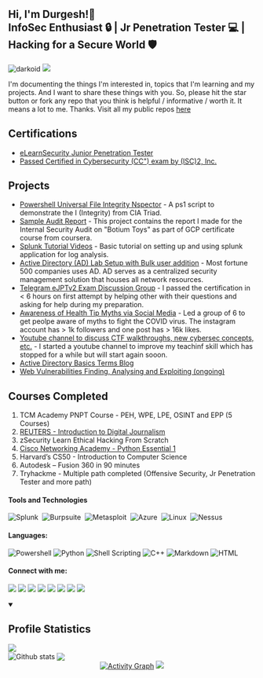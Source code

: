 <!--
used a lot o badges from https://github.com/alexandresanlim/Badges4-README.md-Profile
-->

## Hi, I'm Durgesh!🤠 <br> InfoSec Enthusiast 🔒 | Jr Penetration Tester 💻 | Hacking for a Secure World 🛡️
<p>
  <img src="https://komarev.com/ghpvc/?username=darkoid" alt="darkoid" />
  <a href="https://github.com/darkoid/#connect-with-me"><img src="https://img.shields.io/badge/with%20me-000000?style=for-the-badge&logo=About.me&label=Connect&message=With Me&color=36393f&style=flat-square"></a>
</p>

I'm documenting the things I'm interested in, topics that I'm learning and my projects. And I want to share these things with you. So, please hit the star button or fork any repo that you think is helpful / informative / worth it. It means a lot to me. Thanks. Visit all my public repos [here](https://github.com/darkoid?tab=repositories&q=&type=source&language=&sort=star)

## Certifications
  
- <a href="https://my.ine.com/certificate/37adc432-8111-44c9-9d23-e18a988ada55">eLearnSecurity Junior Penetration Tester</a><br>
- <a href="https://drive.google.com/file/d/1RFdXLVyIn8vRAztPJeTpP15l9nxjRTQa/view?usp=sharing">Passed Certified in Cybersecurity (CC") exam by (ISC)2, Inc.</a>

## Projects
- <a href="https://github.com/darkoid/pufin">Powershell Universal File Integrity Nspector</a> - A ps1 script to demonstrate the I (Integrity) from CIA Triad.
- <a href="https://github.com/darkoid/SecurityAuditReportTemplate">Sample Audit Report</a> - This project contains the report I made for the Internal Security Audit on "Botium Toys" as part of GCP certificate course from coursera.
- <a href="https://www.youtube.com/playlist?list=PLGTCL-TUye6U4dd6Bo0FearC2kw_ziMus">Splunk Tutorial Videos</a> - Basic tutorial on setting up and using splunk application for log analysis.
- <a href="https://github.com/darkoid/ActiveDirectoryLab">Active Directory (AD) Lab Setup with Bulk user addition</a> - Most fortune 500 companies uses AD. AD serves as a centralized security management solution that houses all network resources. 
- <a href="https://t.me/eJPTv2_Exam">Telegram eJPTv2 Exam Discussion Group</a> - I passed the certification in < 6 hours on first attempt by helping other with their questions and asking for help during my preparation.
- <a href="https://www.instagram.com/health.myths/">Awareness of Health Tip Myths via Social Media</a> - Led a group of 6 to get peolpe aware of  myths to fight the COVID virus. The instagram account has > 1k followers and one post has > 16k likes.
- <a href="https://www.youtube.com/@darkoiddefense/">Youtube channel to discuss CTF walkthroughs, new cybersec concepts, etc.</a> - I started a youtube channel to improve my teachinf skill which has stopped for a while but will start again sooon.
- <a href="https://github.com/darkoid/ActiveDirectoryBasics">Active Directory Basics Terms Blog</a><br>
- <a href="https://github.com/darkoid/WebVulnerabilities">Web Vulnerabilities Finding, Analysing and Exploiting (ongoing)</a>

## Courses Completed
1. TCM Academy PNPT Course - PEH, WPE, LPE, OSINT and EPP (5 Courses)
2. [REUTERS - Introduction to Digital Journalism](https://reutersdigitaljournalism.com/course_completed_certificate/145099.html?l=en)
3. zSecurity Learn Ethical Hacking From Scratch
4. [Cisco Networking Academy - Python Essential 1](https://www.credly.com/badges/a322aa0d-c929-4f1f-a2a7-3cb462e5ae18)
5. Harvard’s CS50 - Introduction to Computer Science
6. Autodesk – Fusion 360 in 90 minutes
7. Tryhackme - Multiple path completed (Offensive Security, Jr Penetration Tester and more path)

#### Tools and Technologies

![Splunk](https://img.shields.io/badge/Splunk-000000?style=for-the-badge&logo=Splunk&logoColor=white)&nbsp;
![Burpsuite](https://img.shields.io/badge/Burpsuite-FF6600?style=for-the-badge)&nbsp;
![Metasploit](https://img.shields.io/badge/Metasploit-0082C9?style=for-the-badge)&nbsp;
![Azure](https://img.shields.io/badge/azure-0089D6?style=for-the-badge&logo=microsoft-azure&logoColor=white)&nbsp;
![Linux](https://img.shields.io/badge/Linux-FCC624?style=for-the-badge&logo=linux&logoColor=black)&nbsp;
![Nessus](https://img.shields.io/badge/Nessus-0FAAFF?style=for-the-badge)

<!---
Extras I know but don't show
![VMWare](https://img.shields.io/badge/VMware-231f20?style=for-the-badge&logo=VMware&logoColor=white)&nbsp;
![VirtualBox](https://img.shields.io/badge/VirtualBox-21416b?style=for-the-badge&logo=VirtualBox&logoColor=white)&nbsp;
![Tor Browser](https://img.shields.io/badge/Tor_Browser-7D4698?style=for-the-badge&logo=Tor-Browser&logoColor=white)&nbsp;
![iTerm2](https://img.shields.io/badge/iTerm2-000000?style=for-the-badge&logo=iterm2&logoColor=white)&nbsp;
![Mac OS](https://img.shields.io/badge/mac%20os-000000?style=for-the-badge&logo=apple&logoColor=white)&nbsp;
![Canva](https://img.shields.io/badge/Canva-%2300C4CC.svg?&style=for-the-badge&logo=Canva&logoColor=white)&nbsp;
![HTB](https://img.shields.io/badge/HackTheBox-111927?style=for-the-badge&logo=Hack%20The%20Box&logoColor=9FEF00)&nbsp;
![Kali Linux](https://img.shields.io/badge/Kali_Linux-557C94?style=for-the-badge&logo=kali-linux&logoColor=white)&nbsp;
![Git](https://img.shields.io/badge/GIT-E44C30?style=for-the-badge&logo=git&logoColor=white)&nbsp;
--->

#### Languages:

![Powershell](https://img.shields.io/badge/powershell-5391FE?style=for-the-badge&logo=powershell&logoColor=white)
![Python](https://img.shields.io/badge/HackTheBox-111927?style=for-the-badge&logo=Hack%20The%20Box&logoColor=9FEF00)
![Shell Scripting](https://img.shields.io/badge/Shell_Script-121011?style=for-the-badge&logo=gnu-bash&logoColor=white)
![C++](https://img.shields.io/badge/C%2B%2B-00599C?style=for-the-badge&logo=c%2B%2B&logoColor=white)
![Markdown](https://img.shields.io/badge/markdown-%23000000.svg?style=for-the-badge&logo=markdown&logoColor=white)
![HTML](https://img.shields.io/badge/HTML5-E34F26?style=for-the-badge&logo=html5&logoColor=white)

#### Connect with me:

[<img src ="https://img.shields.io/badge/Gmail-D14836?style=for-the-badge&logo=gmail&logoColor=white">](mailto:durgeshshah.wdn@gmail.com)
[<img src ="https://img.shields.io/badge/YouTube-FF0000?style=for-the-badge&logo=youtube&logoColor=white">](https://www.youtube.com/@darkoiddefense)
[<img src ="https://img.shields.io/badge/website-000000?style=for-the-badge&logo=About.me&logoColor=white">](https://darkoid.github.io/cv2)
[<img src="https://img.shields.io/badge/Twitter-1DA1F2?style=for-the-badge&logo=twitter&logoColor=white" />](https://twitter.com/DurgeshShah16) 
[<img src="https://img.shields.io/badge/LinkedIn-0077B5?style=for-the-badge&logo=linkedin&logoColor=white" />](https://www.linkedin.com/in/darkoid/)
[<img src="https://img.shields.io/badge/Instagram-E4405F?style=for-the-badge&logo=instagram&logoColor=white" />](https://instagram.com/darkoid.durgesh)
[<img src="https://img.shields.io/badge/eJPTv2_Exam-2CA5E0?style=for-the-badge&logo=telegram&logoColor=white" />](https://t.me/eJPTv2_Exam)
[<img src="https://img.shields.io/badge/Discord-5865F2?style=for-the-badge&logo=discord&logoColor=white" />](https://discordapp.com/users/856957226555670529)

</p>
<!---
### Gonna need to edit this and use later
[<img src="" />]()
[<img src="https://img.shields.io/badge/orcid-A6CE39?style=for-the-badge&logo=orcid&logoColor=white" />](https://example.com)
[<img src="https://img.shields.io/badge/linktree-39E09B?style=for-the-badge&logo=linktree&logoColor=white" />](https://example.com)
[<img src="https://img.shields.io/badge/GitHub-100000?style=for-the-badge&logo=github&logoColor=white" />](https://example.com)
[<img src="https://img.shields.io/badge/bio.link-000000%7D?style=for-the-badge&logo=biolink&logoColor=white" />](https://example.com)
[<img src="https://img.shields.io/badge/Spotify-1ED760?&style=for-the-badge&logo=spotify&logoColor=white" />](https://example.com)
--->

<details open>
<summary><h2> Profile Statistics </h2></summary>
  <img align="center" src="https://github-readme-streak-stats.herokuapp.com/?user=darkoid"/>
  <br>
  <img align="center" src="https://github-readme-stats.vercel.app/api?username=darkoid&show_icons=true&include_all_commits=true&theme=transparent&rank_icon=github&hide_border=true&custom_title=GitHub%20Stats" alt="Github stats"/> <img align="center" src="https://github-readme-stats.vercel.app/api/top-langs/?username=darkoid&layout=compact&theme=transparent&hide_border=true" />
  <div align="center">
  <a href="https://github.com/darkoid/darkoid"><img alt="Activity Graph" src="https://github-readme-activity-graph.vercel.app/graph/?username=darkoid&theme=transparent&hide_border=true&custom_title=Contribution%20Graph" /></a>
  <img src="https://github-profile-trophy.vercel.app/?username=darkoid" />
  </div>
</details>
